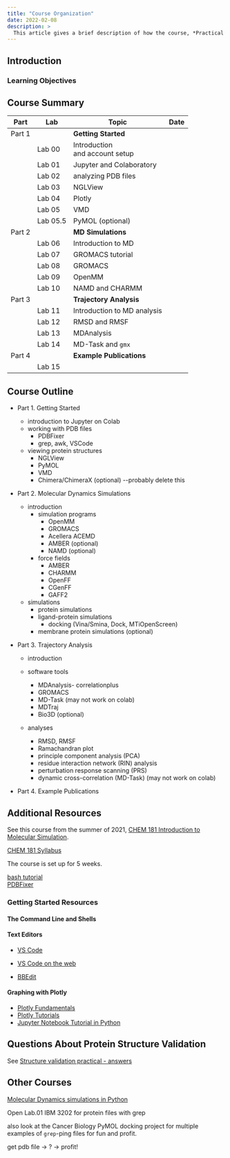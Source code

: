 ```yaml
---
title: "Course Organization"
date: 2022-02-08
description: >
  This article gives a brief description of how the course, *Practical Molecular Dynamics*, is organized.
---
```


## Introduction

### Learning Objectives

## Course Summary

| Part   | Lab      | Topic                               | Date |
| ------ | -------- | ----------------------------------- | ---- |
| Part 1 |          | **Getting Started**                 |      |
|        | Lab 00   | Introduction <br/>and account setup |      |
|        | Lab 01   | Jupyter and Colaboratory            |      |
|        | Lab 02   | analyzing PDB files                 |      |
|        | Lab 03   | NGLView                             |      |
|        | Lab 04   | Plotly                              |      |
|        | Lab 05   | VMD                                 |      |
|        | Lab 05.5 | PyMOL (optional)                    |      |
| Part 2 |          | **MD Simulations**                  |      |
|        | Lab 06   | Introduction to MD                  |      |
|        | Lab 07   | GROMACS tutorial                    |      |
|        | Lab 08   | GROMACS                             |      |
|        | Lab 09   | OpenMM                              |      |
|        | Lab 10   | NAMD and CHARMM                     |      |
| Part 3 |          | **Trajectory Analysis**             |      |
|        | Lab 11   | Introduction to MD analysis         |      |
|        | Lab 12   | RMSD and RMSF                       |      |
|        | Lab 13   | MDAnalysis                          |      |
|        | Lab 14   | MD-Task and `gmx`                   |      |
| Part 4 |          | **Example Publications**            |      |
|        | Lab 15   |                                     |      |

## Course Outline

- Part 1. Getting Started
    - introduction to Jupyter on Colab
    - working with PDB files
        - PDBFixer
        - grep, awk, VSCode
    - viewing protein structures
        - NGLView
        - PyMOL
        - VMD
        - Chimera/ChimeraX (optional) --probably delete this

- Part 2. Molecular Dynamics Simulations
    - introduction
        - simulation programs
            - OpenMM
            - GROMACS
            - Acellera ACEMD
            - AMBER (optional)
            - NAMD (optional)
        - force fields
            - AMBER
            - CHARMM
            - OpenFF
            - CGenFF
            - GAFF2
    - simulations
        - protein simulations
        - ligand-protein simulations
            - docking (Vina/Smina, Dock, MTiOpenScreen)
        - membrane protein simulations (optional)

- Part 3. Trajectory Analysis
    - introduction
    - software tools
        - MDAnalysis- correlationplus
        - GROMACS
        - MD-Task (may not work on colab)
        - MDTraj
        - Bio3D (optional)

    - analyses
        - RMSD, RMSF
        - Ramachandran plot
        - principle component analysis (PCA)
        - residue interaction network (RIN) analysis
        - perturbation response scanning (PRS)
        - dynamic cross-correlation (MD-Task) (may not work on colab)

- Part 4. Example Publications





## Additional Resources

See this course from the summer of 2021, [CHEM 181 Introduction to Molecular Simulation](http://copresearch.pacific.edu/mmccallum/181/index.html).

[CHEM 181 Syllabus](http://copresearch.pacific.edu/mmccallum/181/resources/New-Syllabus.pdf)

The course is set up for 5 weeks.

[bash tutorial](http://www.hypexr.org/bash_tutorial.php#tips)  
[PDBFixer](https://htmlpreview.github.io/?https://github.com/openmm/pdbfixer/blob/master/Manual.html)

### Getting Started Resources

#### The Command Line and Shells

#### Text Editors

- [VS Code](https://code.visualstudio.com/)
- [VS Code on the web](https://vscode.dev/)

- [BBEdit](https://www.barebones.com/products/bbedit/)

#### Graphing with Plotly

- [Plotly Fundamentals](https://plotly.com/python/plotly-fundamentals/)
- [Plotly Tutorials](https://www.geeksforgeeks.org/python-plotly-tutorial/)
- [Jupyter Notebook Tutorial in Python](https://plotly.com/python/ipython-notebook-tutorial/)

## Questions About Protein Structure Validation

See [Structure validation practical - answers](https://www.ebi.ac.uk/pdbe/modval-answers)

## Other Courses

[Molecular Dynamics simulations in Python](https://klyshko.github.io/teaching/2019-03-01-teaching)


Open Lab.01 IBM 3202
for protein files with grep

also look at the Cancer Biology PyMOL docking project for multiple examples of `grep`-ping files for fun and profit.

get pdb file &#8594; ? &#8594; profit!



